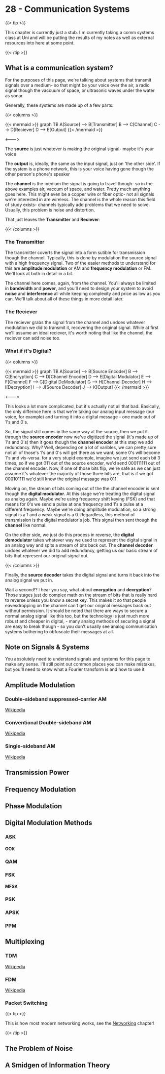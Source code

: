 # 28 - Communication Systems

{{< tip >}}

This chapter is currently just a stub. I'm currently taking a comm systems class at Uni and will be putting the results of my notes as well as external resources into here at some point.

{{< /tip >}}

## What is a communication system?

For the purposes of this page, we're talking about systems that transmit signals over a medium- so that might be your voice over the air, a radio signal though the vaccuum of space, or ultrasonic waves under the water as sonar.

Generally, these systems are made up of a few parts:

{{< columns >}}

{{< mermaid >}}
graph TB
    A[Source] --> B[Transmitter]
    B --> C[Channel]
    C --> D[Reciever]
    D --> E[Output]
{{< /mermaid >}}

<--->

The **source** is just whatever is making the original signal- maybe it's your voice

The **output** is, ideally, the same as the input signal, just on 'the other side'. If the system is a phone network, this is your voice having gone though the other person's phone's speaker

The **channel** is the medium the signal is going to travel though- so in the above examples air, vaccum of space, and water. Pretty much anything goes here. This might even be a copper wire or fiber optic- not all signals we're interested in are wireless. The channel is the whole reason this field of study exists- channels typically add problems that we need to solve. Usually, this problem is noise and distortion.

That just leaves the **Transmitter** and **Reciever**:

{{< /columns >}}

### The Transmitter

The transmitter coverts the signal into a form sutible for transmission though the channel. Typically, this is done by modulation the source signal with a high frequency signal. Two of the easier methods to understand for this are **amplitude modulation** or AM and **frequency modulation** or FM. We'll look at both in detail in a bit.

The channel here comes, again, from the channel. You'll always be limited in **bandwidth** and **power**, and you'll need to design your system to avoid **noise** and **interference** all while keeping complexity and price as low as you can. We'll talk about all of these things in more detail later.

### The Reciever

The reciever grabs the signal from the channel and undoes whatever modulation we did to transmit it, recovering the original signal. While at first we'll assume an ideal reciever, it's worth noting that like the channel, the reciever can add noise too.

### What if it's Digital?

{{< columns >}}

{{< mermaid >}}
graph TB
    A[Source] --> B[Source Encoder]
    B --> C[Encryption]
    C --> D[Channel Encoder]
    D --> E[Digital Modulator]
    E --> F[Channel]
    F --> G[Digital DeModulator]
    G --> H[Channel Decoder]
    H --> I[Decryption]
    I --> J[Source Decoder]
    J --> K[Output]
{{< /mermaid >}}

<--->

This looks a lot more complicated, but it's actually not all that bad. Basically, the only differnce here is that we're taking our analog input message (our voice, for example) and turning it into a digital message - one made out of 1's and 0's.

So, the signal still comes in the same way at the source, then we put it through the **source encoder** now we've digitized the signal (it's made up of 1's and 0's) then it goes though the **channel encoder** at this step we add redundancy. Why? Well, depending on a lot of varibles, we can pretty sure not all of those's 1's and 0's will get there as we want, some 0's will become 1's and vis-versa. for a very stupid example, imagine we just send each bit 3 times, so if we got 011 out of the source encoder, we'd send 000111111 out of the channel encoder. Now, if one of those bits flip, we're safe as we can just assume it's whatever the majority of those three bits are, that is if we got 000101111 we'd still know the original message was 011.

Moving on, the stream of bits coming out of the the channel encoder is sent though the **digital modulator**. At this stage we're treating the digital signal as analog again. Maybe we're using frequency shift keying (FSK) and that means for 0's we send a pulse at one frequency and 1's a pulse at a different frequency. Maybe we're doing amplitude modulation, so a strong signal is a 1 and a weak signal is a 0. Regardless, this method of transmission is the digital modulator's job. This signal then sent though the **channel** like normal.

On the other side, we just do this process in reverse, the **digital demodulator** takes whatever way we used to represent the digital signal in an analog way and spits a stream of bits back out. The **channel decoder** undoes whatever we did to add redundancy, getting us our basic stream of bits that represent our original signal out.

{{< /columns >}}

Finally, the **source decoder** takes the digital signal and turns it back into the analog signal we put in.

Wait a second!? I hear you say, what about **encryption** and **decryption**? Those stages just do complex math on the stream of bits that is really hard to reverse unless you know a secret key. This makes it so that people eavesdropping on the channel can't get our original messages back out without permission. It should be noted that there are ways to secure a normal analog signal like this too, but the technology is just much more robust and cheaper in digital, - many analog methods of securing a signal are easy to break though - so you don't usually see analog communication systems bothering to obfuscate their messages at all.

## Note on Signals & Systems

You absolutely need to understand signals and systems for this page to make any sense. I'll still point out common places you can make mistakes, but you'll need to know what a Fourier transform is and how to use it

## Amplitude Modulation

### Double-sideband suppressed-carrier AM

[Wikipedia](https://en.wikipedia.org/wiki/Double-sideband_suppressed-carrier_transmission)

### Conventional Double-sideband AM

[Wikipedia](https://en.wikipedia.org/wiki/Amplitude_modulation)

### Single-sideband AM

[Wikipedia](https://en.wikipedia.org/wiki/Single-sideband_modulation)

## Transmission Power

## Frequency Modulation

## Phase Modulation

## Digital Modulation Methods

### ASK

#### OOK

### QAM



### FSK

#### MFSK

### PSK

### APSK

### PPM



## Multiplexing

### TDM

[Wikipedia](https://en.wikipedia.org/wiki/Time-division_multiplexing)

### FDM

[Wikipedia](https://en.wikipedia.org/wiki/Frequency-division_multiplexing)

### Packet Switching

{{< tip >}}

This is how most modern networking works, see the <a href="/engineering/networking/networking/">Networking</a> chapter!

{{< /tip >}}

## The Problem of Noise



## A Smidgen of Information Theory



